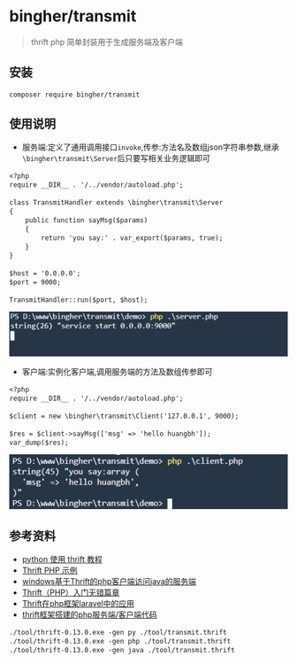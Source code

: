 # bingher/transmit
> thrift php 简单封装用于生成服务端及客户端

## 安装
```
composer require bingher/transmit
```

## 使用说明
- 服务端:定义了通用调用接口`invoke`,传参:方法名及数组json字符串参数,继承`\bingher\transmit\Server`后只要写相关业务逻辑即可
```
<?php
require __DIR__ . '/../vendor/autoload.php';

class TransmitHandler extends \bingher\transmit\Server
{
    public function sayMsg($params)
    {
        return 'you say:' . var_export($params, true);
    }
}

$host = '0.0.0.0';
$port = 9000;

TransmitHandler::run($port, $host);
```
![sever_start](demo/server_start.png)

- 客户端:实例化客户端,调用服务端的方法及数组传参即可
```
<?php
require __DIR__ . '/../vendor/autoload.php';

$client = new \bingher\transmit\Client('127.0.0.1', 9000);

$res = $client->sayMsg(['msg' => 'hello huangbh']);
var_dump($res);
```
![client_request](demo/client_request.png)

## 参考资料
- [python 使用 thrift 教程](https://www.cnblogs.com/shenh/p/10529073.html)
- [Thrift PHP 示例](https://www.jianshu.com/p/2532056dd494)
- [windows基于Thrift的php客户端访问java的服务端](http://www.voidcn.com/article/p-txjzuqkx-bs.html)
- [Thrift（PHP）入门无错篇章](https://www.cnblogs.com/ddcoder/p/7647186.html)
- [Thrift在php框架laravel中的应用](https://libisky.com/post/a34e8b68d4ff)
- [thrift框架搭建的php服务端/客户端代码](https://blog.csdn.net/shi_yi_fei/article/details/62893605)

```
./tool/thrift-0.13.0.exe -gen py ./tool/transmit.thrift
./tool/thrift-0.13.0.exe -gen php ./tool/transmit.thrift
./tool/thrift-0.13.0.exe -gen java ./tool/transmit.thrift
```
